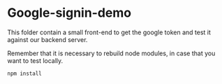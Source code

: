 # Google-signin-demo

This folder contain a small front-end to get the google token and test it against our backend server.

Remember that it is necessary to rebuild node modules, in case that you want to test locally.

```
npm install
```
